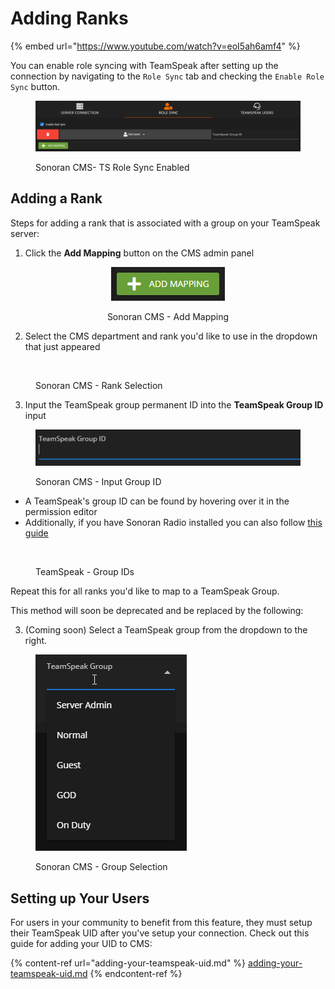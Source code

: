 # Adding Ranks

{% embed url="https://www.youtube.com/watch?v=eoI5ah6amf4" %}

You can enable role syncing with TeamSpeak after setting up the connection by navigating to the `Role Sync` tab and checking the `Enable Role Sync` button.

<figure><img src="../../.gitbook/assets/CMS_TSIntegrationBlankRoleSync.png" alt=""><figcaption><p>Sonoran CMS- TS Role Sync Enabled</p></figcaption></figure>

## Adding a Rank

Steps for adding a rank that is associated with a group on your TeamSpeak server:

1. Click the **Add Mapping** button on the CMS admin panel

<div align="center">

<figure><img src="../../.gitbook/assets/CMS_TSIntegrationAddMapping.png" alt=""><figcaption><p>Sonoran CMS - Add Mapping</p></figcaption></figure>

</div>

2. Select the CMS department and rank you'd like to use in the dropdown that just appeared

<div align="left">

<figure><img src="https://i.imgur.com/NZRNdnm.png" alt=""><figcaption><p>Sonoran CMS - Rank Selection</p></figcaption></figure>

</div>

3. Input the TeamSpeak group permanent ID into the **TeamSpeak Group ID** input

<figure><img src="../../.gitbook/assets/CMS_TSIntegrationInputGroupID.png" alt=""><figcaption><p>Sonoran CMS - Input Group ID</p></figcaption></figure>

* A TeamSpeak's group ID can be found by hovering over it in the permission editor
* Additionally, if you have Sonoran Radio installed you can also follow [this guide](https://info.sonoranradio.com/en/tutorials/permissions#server-group-ids)

<div align="left">

<figure><img src="https://i.imgur.com/H608nba.png" alt=""><figcaption><p>TeamSpeak - Group IDs</p></figcaption></figure>

</div>

Repeat this for all ranks you'd like to map to a TeamSpeak Group.

This method will soon be deprecated and be replaced by the following:

3. (Coming soon) Select a TeamSpeak group from the dropdown to the right.

<figure><img src="../../.gitbook/assets/CMS_TSIntegrationGroupSelect.png" alt=""><figcaption><p>Sonoran CMS - Group Selection</p></figcaption></figure>

## Setting up Your Users

For users in your community to benefit from this feature, they must setup their TeamSpeak UID after you've setup your connection. Check out this guide for adding your UID to CMS:

{% content-ref url="adding-your-teamspeak-uid.md" %}
[adding-your-teamspeak-uid.md](adding-your-teamspeak-uid.md)
{% endcontent-ref %}


